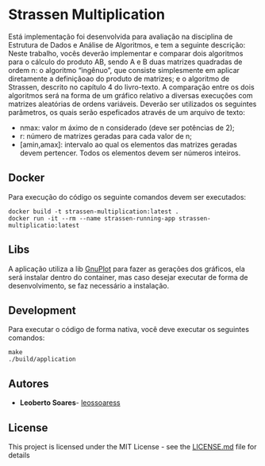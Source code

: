 # Strassen Multiplication

Está implementação foi desenvolvida para avaliação na disciplina de Estrutura de Dados e Análise de Algoritmos, e tem a seguinte descrição: Neste trabalho, vocês deverão implementar e comparar dois algoritmos para o cálculo do produto AB, sendo A e B duas matrizes quadradas de ordem n: o algoritmo “ingênuo”, que consiste simplesmente em aplicar diretamente a definiçãoao do produto de matrizes; e o algoritmo de Strassen, descrito no capítulo 4 do livro-texto. A comparação entre os dois algoritmos será na forma de um gráfico relativo a diversas execuções com matrizes aleatórias de ordens variáveis. Deverão ser utilizados os seguintes parâmetros, os quais serão espeficados através de um arquivo de texto:

- nmax: valor m áximo de n considerado (deve ser potências de 2);
- r: número de matrizes geradas para cada valor de n;
- [amin,amax]: intervalo ao qual os elementos das matrizes geradas devem pertencer. Todos os elementos devem ser números inteiros.

## Docker

Para execução do código os seguinte comandos devem ser executados:

````
docker build -t strassen-multiplication:latest .
docker run -it --rm --name strassen-running-app strassen-multiplicatio:latest
````

## Libs

A aplicação utiliza a lib [GnuPlot](http://www.gnuplot.info/) para fazer as gerações dos gráficos, ela será instalar dentro do container, mas caso desejar executar de forma de desenvolvimento, se faz necessário a instalação.

## Development

Para executar o código de forma nativa, você deve executar os seguintes comandos:

````
make
./build/application
````

## Autores

* **Leoberto Soares**- [leossoaress](https://github.com/leossoaress)

## License

This project is licensed under the MIT License - see the [LICENSE.md](LICENSE.md) file for details

